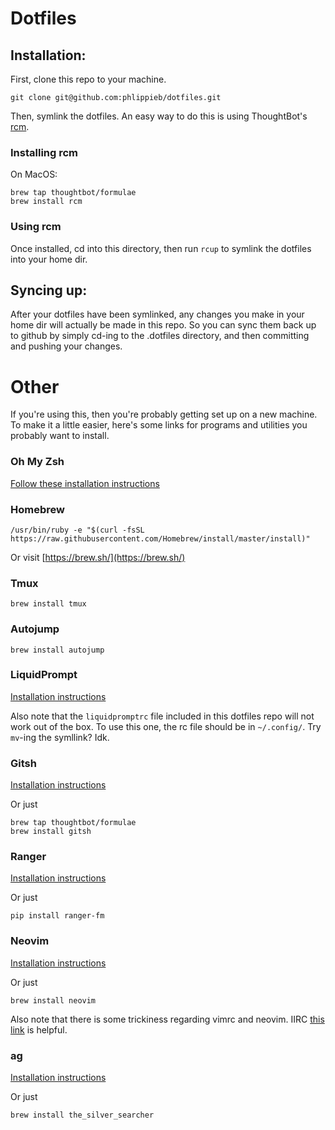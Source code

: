 # Dotfiles

## Installation:

First, clone this repo to your machine.

```
git clone git@github.com:phlippieb/dotfiles.git
```

Then, symlink the dotfiles. An easy way to do this is using ThoughtBot's [rcm](https://github.com/thoughtbot/rcm#installation).

### Installing rcm

On MacOS:

```
brew tap thoughtbot/formulae
brew install rcm
```

### Using rcm

Once installed, cd into this directory, then run `rcup` to symlink the dotfiles into your home dir.

## Syncing up:

After your dotfiles have been symlinked, any changes you make in your home dir will actually be made in this repo. So you can sync them back up to github by simply cd-ing to the .dotfiles directory, and then committing and pushing your changes.

# Other

If you're using this, then you're probably getting set up on a new machine. To make it a little easier, here's some links for programs and utilities you probably want to install.

### Oh My Zsh

[Follow these installation instructions](https://github.com/robbyrussell/oh-my-zsh/wiki/Installing-ZSH)

### Homebrew 

```
/usr/bin/ruby -e "$(curl -fsSL https://raw.githubusercontent.com/Homebrew/install/master/install)"
```

Or visit [https://brew.sh/](https://brew.sh/)

###  Tmux

```
brew install tmux
```

### Autojump

```
brew install autojump
```

### LiquidPrompt

[Installation instructions](https://github.com/nojhan/liquidprompt#test-drive-and-installation)

Also note that the `liquidpromptrc` file included in this dotfiles repo will not work out of the box. To use this one, the rc file should be in `~/.config/`. Try `mv`-ing the symllink? Idk.

### Gitsh

[Installation instructions](https://github.com/thoughtbot/gitsh#installing-gitsh)

Or just

```
brew tap thoughtbot/formulae
brew install gitsh
```

### Ranger

[Installation instructions](https://github.com/ranger/ranger#installing)

Or just

```
pip install ranger-fm
```

### Neovim

[Installation instructions](https://github.com/neovim/neovim/wiki/Installing-Neovim)

Or just

```
brew install neovim
```

Also note that there is some trickiness regarding vimrc and neovim. IIRC [this link](https://github.com/neovim/neovim/wiki/FAQ#where-should-i-put-my-config-vimrc) is helpful.

### ag

[Installation instructions](https://kalido.app.link/LawyersWithoutBorders)

Or just

```
brew install the_silver_searcher
```

